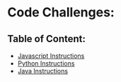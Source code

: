 # Code Challenges:

## Table of Content:
* [Javascript Instructions](./javascript/README.md)
* [Python Instructions](./python/README.md)
* [Java Instructions](./java/README.md)